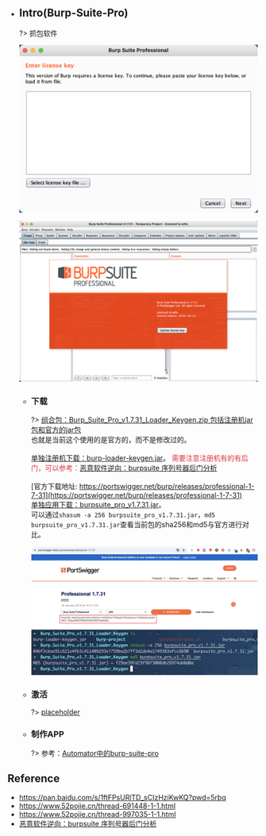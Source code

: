 * ## Intro(Burp-Suite-Pro)
    
    ?> 抓包软件

    <!-- panels:start -->
    <!-- div:left-panel-50 -->
    ![](/.images/devops/os/mac/burp-suite-pro-activate-01.png ':size=100% 关于')
    <!-- div:right-panel-50 -->
    ![](/.images/devops/os/mac/burp-suite-pro-activate-02.png ':size=100% 激活信息')
    <!-- panels:end -->

    + ### 下载

        ?> [组合包：Burp_Suite_Pro_v1.7.31_Loader_Keygen.zip 包括注册机jar包和官方的jar包](https://pan.baidu.com/s/1ftFPsURlTD_sCIzHziKwKQ?pwd=5rbq)
        <br>也就是当前这个使用的是官方的，而不是修改过的。
        <br><br>[单独注册机下载：burp-loader-keygen.jar](https://pan.baidu.com/s/1cCj6ESFtc7ebwXNXbFZczQ?pwd=picz)。 <span style="color: #dc3545;">需要注意注册机有的有后门，可以参考：[恶意软件逆向：burpsuite 序列号器后门分析](https://www.anquanke.com/post/id/96866/)</span>
        <br><br>[官方下载地址: https://portswigger.net/burp/releases/professional-1-7-31](https://portswigger.net/burp/releases/professional-1-7-31)
        <br>[单独应用下载：burpsuite_pro_v1.7.31.jar](https://portswigger-cdn.net/burp/releases/download?product=pro&version=1.7.31&type=Jar)。 
        <br>可以通过`shasum -a 256 burpsuite_pro_v1.7.31.jar`，`md5 burpsuite_pro_v1.7.31.jar`查看当前包的sha256和md5与官方进行对比。

        ![](/.images/devops/os/mac/burp-suite-pro-01.png ':size=50%')
        ![](/.images/devops/os/mac/burp-suite-pro-02.png ':size=49%')

    + ### 激活

        ?> [placeholder](https://www.vuln.cn/8847)

    + ### 制作APP

        ?> 参考：[Automator中的burp-suite-pro](./automator.md#burp-suite-pro)

## Reference
* https://pan.baidu.com/s/1ftFPsURlTD_sCIzHziKwKQ?pwd=5rbq
* https://www.52pojie.cn/thread-691448-1-1.html
* https://www.52pojie.cn/thread-997035-1-1.html
* [恶意软件逆向：burpsuite 序列号器后门分析](https://www.anquanke.com/post/id/96866/)